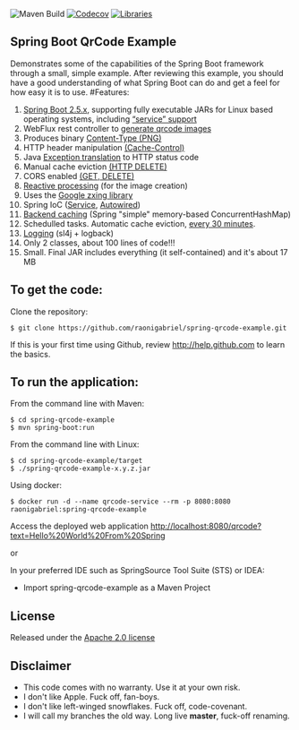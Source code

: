 ![Maven Build](https://github.com/raonigabriel/spring-qrcode-example/workflows/Maven%20Build/badge.svg?branch=1.5.7)
[![Codecov](https://codecov.io/gh/raonigabriel/spring-qrcode-example/branch/master/graph/badge.svg)](https://codecov.io/gh/raonigabriel/spring-qrcode-example)
[![Libraries](https://img.shields.io/librariesio/github/raonigabriel/spring-qrcode-example)](https://libraries.io/github/raonigabriel/spring-qrcode-example)

Spring Boot QrCode Example
-------------------
Demonstrates some of the capabilities of the Spring Boot framework through a small, simple example.
After reviewing this example, you should have a good understanding of what Spring Boot can do and get a feel for how easy it is to use.
#Features:

1. [Spring Boot 2.5.x](https://github.com/raonigabriel/spring-qrcode-example/blob/master/pom.xml#L39), supporting fully executable JARs for Linux based operating systems, including [“service” support](https://github.com/raonigabriel/spring-qrcode-example/blob/master/pom.xml#L100)
2. WebFlux rest controller to [generate qrcode images](https://github.com/raonigabriel/spring-qrcode-example/blob/master/src/main/java/com/github/raonigabriel/qrcode/SpringExampleApp.java#L54)
  1. Produces binary [Content-Type (PNG)](https://github.com/raonigabriel/spring-qrcode-example/blob/master/src/main/java/com/github/raonigabriel/qrcode/SpringExampleApp.java#L53)
  2. HTTP header manipulation [(Cache-Control)](https://github.com/raonigabriel/spring-qrcode-example/blob/master/src/main/java/com/github/raonigabriel/qrcode/SpringExampleApp.java#L56)
  3. Java [Exception translation](https://github.com/raonigabriel/spring-qrcode-example/blob/master/src/main/java/com/github/raonigabriel/qrcode/SpringExampleApp.java#L73) to HTTP status code
  4. Manual cache eviction [(HTTP DELETE)](https://github.com/raonigabriel/spring-qrcode-example/blob/master/src/main/java/com/github/raonigabriel/qrcode/SpringExampleApp.java#L62)
  5. CORS enabled [(GET, DELETE)](https://github.com/raonigabriel/spring-qrcode-example/blob/master/src/main/java/com/github/raonigabriel/qrcode/SpringExampleApp.java#L40)
3. [Reactive processing](https://github.com/raonigabriel/spring-qrcode-example/blob/master/src/main/java/com/github/raonigabriel/qrcode/ImageService.java#L35) (for the image creation)
  1. Uses the [Google zxing library](https://github.com/raonigabriel/spring-qrcode-example/blob/master/pom.xml#L78)
4. Spring IoC ([Service](https://github.com/raonigabriel/spring-qrcode-example/blob/master/src/main/java/com/github/raonigabriel/qrcode/ImageService.java#L29), [Autowired](https://github.com/raonigabriel/spring-qrcode-example/blob/master/src/main/java/com/github/raonigabriel/qrcode/SpringExampleApp.java#L47))
5. [Backend caching](https://github.com/raonigabriel/spring-qrcode-example/blob/master/src/main/java/com/github/raonigabriel/qrcode/ImageService.java#L30) (Spring "simple" memory-based ConcurrentHashMap)
6. Schedulled tasks. Automatic cache eviction, [every 30 minutes](https://github.com/raonigabriel/spring-qrcode-example/blob/master/src/main/java/com/github/raonigabriel/qrcode/SpringExampleApp.java#L60).
7. [Logging](https://github.com/raonigabriel/spring-qrcode-example/blob/master/src/main/java/com/github/raonigabriel/qrcode/ImageService.java#L33) (sl4j + logback)
8. Only 2 classes, about 100 lines of code!!! 
9. Small. Final JAR includes everything (it self-contained) and it's about 17 MB


To get the code:
-------------------
Clone the repository:

    $ git clone https://github.com/raonigabriel/spring-qrcode-example.git

If this is your first time using Github, review http://help.github.com to learn the basics.

To run the application:
-------------------	
From the command line with Maven:

    $ cd spring-qrcode-example
    $ mvn spring-boot:run 

From the command line with Linux:

    $ cd spring-qrcode-example/target
    $ ./spring-qrcode-example-x.y.z.jar

Using docker:

    $ docker run -d --name qrcode-service --rm -p 8080:8080 raonigabriel:spring-qrcode-example


Access the deployed web application [http://localhost:8080/qrcode?text=Hello%20World%20From%20Spring](http://localhost:8080/qrcode?text=Hello%20World%20From%20Spring)

or

In your preferred IDE such as SpringSource Tool Suite (STS) or IDEA:

* Import spring-qrcode-example as a Maven Project

## License

Released under the [Apache 2.0 license](http://www.apache.org/licenses/LICENSE-2.0.html)

## Disclaimer
* This code comes with no warranty. Use it at your own risk.
* I don't like Apple. Fuck off, fan-boys.
* I don't like left-winged snowflakes. Fuck off, code-covenant. 
* I will call my branches the old way. Long live **master**, fuck-off renaming.
